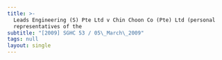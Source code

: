 ```yaml
---
title: >-
  Leads Engineering (S) Pte Ltd v Chin Choon Co (Pte) Ltd (personal
  representatives of the
subtitle: "[2009] SGHC 53 / 05\_March\_2009"
tags: null
layout: single
---
```


